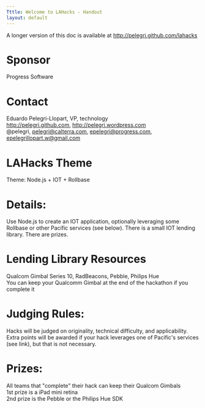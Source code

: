 ```yaml
---
Tttle: Welcome to LAHacks - Handout
layout: default
---
```


A longer version of this doc is available at http://pelegri.github.com/lahacks

# Sponsor
   Progress Software

# Contact
   Eduardo Pelegri-Llopart, VP, technology  
   http://pelegri.github.com, http://pelegri.wordpress.com  
   @pelegri, pelegri@calterra.com, epelegri@progress.com, epelegrillopart.w@gmail.com  

# LAHacks Theme
Theme:  Node.js + IOT + Rollbase

# Details:
   Use Node.js to create an IOT application, optionally leveraging some Rollbase or other Pacific services (see below).  There is a small IOT lending library.  There are prizes.

# Lending Library Resources  
Qualcom Gimbal Series 10, RadBeacons, Pebble, Philips Hue  
You can keep your Qualcomm Gimbal at the end of the hackathon if you complete it  

# Judging Rules:
   Hacks will be judged on originality, technical difficulty, and applicability.  
   Extra points will be awarded if your hack leverages one of Pacific's services (see link), but that is not necessary.  

# Prizes:
   All teams that "complete" their hack can keep their Qualcom Gimbals  
   1st prize is a iPad mini retina  
   2nd prize is the Pebble or the Philips Hue SDK  
   
